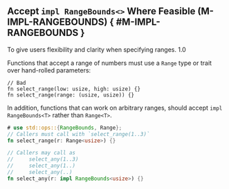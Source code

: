 ﻿<!-- Copyright (c) Microsoft Corporation. Licensed under the MIT license. -->

## Accept `impl RangeBounds<>` Where Feasible (M-IMPL-RANGEBOUNDS) { #M-IMPL-RANGEBOUNDS }

<why>To give users flexibility and clarity when specifying ranges.</why>
<version>1.0</version>

Functions that accept a range of numbers must use a `Range` type or trait over hand-rolled parameters:

```rust,ignore
// Bad
fn select_range(low: usize, high: usize) {}
fn select_range(range: (usize, usize)) {}
```

In addition, functions that can work on arbitrary ranges, should accept `impl RangeBounds<T>` rather than `Range<T>`.

```rust
# use std::ops::{RangeBounds, Range};
// Callers must call with `select_range(1..3)`
fn select_range(r: Range<usize>) {}

// Callers may call as
//     select_any(1..3)
//     select_any(1..)
//     select_any(..)
fn select_any(r: impl RangeBounds<usize>) {}
```
